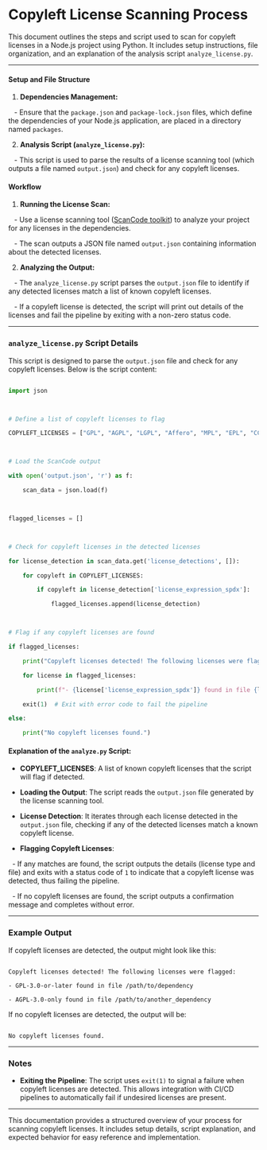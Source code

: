 # Copyleft License Scanning Process



This document outlines the steps and script used to scan for copyleft licenses in a Node.js project using Python. It includes setup instructions, file organization, and an explanation of the analysis script `analyze_license.py`.



---




#### Setup and File Structure

1. **Dependencies Management:**

   - Ensure that the `package.json` and `package-lock.json` files, which define the dependencies of your Node.js application, are placed in a directory named `packages`.

2. **Analysis Script (`analyze_license.py`):**

   - This script is used to parse the results of a license scanning tool (which outputs a file named `output.json`) and check for any copyleft licenses.



#### Workflow

1. **Running the License Scan:**

   - Use a license scanning tool ([ScanCode toolkit](https://github.com/aboutcode-org/scancode-toolkit/)) to analyze your project for any licenses in the dependencies.

   - The scan outputs a JSON file named `output.json` containing information about the detected licenses.



2. **Analyzing the Output:**

   - The `analyze_license.py` script parses the `output.json` file to identify if any detected licenses match a list of known copyleft licenses.

   - If a copyleft license is detected, the script will print out details of the licenses and fail the pipeline by exiting with a non-zero status code.



---



### `analyze_license.py` Script Details



This script is designed to parse the `output.json` file and check for any copyleft licenses. Below is the script content:



```python

import json



# Define a list of copyleft licenses to flag

COPYLEFT_LICENSES = ["GPL", "AGPL", "LGPL", "Affero", "MPL", "EPL", "CC-BY-SA"]



# Load the ScanCode output

with open('output.json', 'r') as f:

    scan_data = json.load(f)



flagged_licenses = []



# Check for copyleft licenses in the detected licenses

for license_detection in scan_data.get('license_detections', []):

    for copyleft in COPYLEFT_LICENSES:

        if copyleft in license_detection['license_expression_spdx']:

            flagged_licenses.append(license_detection)



# Flag if any copyleft licenses are found

if flagged_licenses:

    print("Copyleft licenses detected! The following licenses were flagged:")

    for license in flagged_licenses:

        print(f"- {license['license_expression_spdx']} found in file {license['reference_matches'][0]['from_file']}")

    exit(1)  # Exit with error code to fail the pipeline

else:

    print("No copyleft licenses found.")

```



#### Explanation of the `analyze.py` Script:

- **COPYLEFT_LICENSES**: A list of known copyleft licenses that the script will flag if detected.

- **Loading the Output**: The script reads the `output.json` file generated by the license scanning tool.

- **License Detection**: It iterates through each license detected in the `output.json` file, checking if any of the detected licenses match a known copyleft license.

- **Flagging Copyleft Licenses**: 

  - If any matches are found, the script outputs the details (license type and file) and exits with a status code of `1` to indicate that a copyleft license was detected, thus failing the pipeline.

  - If no copyleft licenses are found, the script outputs a confirmation message and completes without error.



---



### Example Output

If copyleft licenses are detected, the output might look like this:

```

Copyleft licenses detected! The following licenses were flagged:

- GPL-3.0-or-later found in file /path/to/dependency

- AGPL-3.0-only found in file /path/to/another_dependency

```



If no copyleft licenses are detected, the output will be:

```

No copyleft licenses found.

```



---



### Notes

- **Exiting the Pipeline**: The script uses `exit(1)` to signal a failure when copyleft licenses are detected. This allows integration with CI/CD pipelines to automatically fail if undesired licenses are present.



---



This documentation provides a structured overview of your process for scanning copyleft licenses. It includes setup details, script explanation, and expected behavior for easy reference and implementation.
